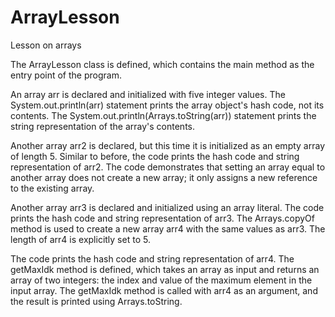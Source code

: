 # ArrayLesson
Lesson on arrays

The ArrayLesson class is defined, which contains the main method as the entry point of the program.

An array arr is declared and initialized with five integer values.
The System.out.println(arr) statement prints the array object's hash code, not its contents.
The System.out.println(Arrays.toString(arr)) statement prints the string representation of the array's contents.

Another array arr2 is declared, but this time it is initialized as an empty array of length 5.
Similar to before, the code prints the hash code and string representation of arr2.
The code demonstrates that setting an array equal to another array does not create a new array; it only assigns a new reference to the existing array.

Another array arr3 is declared and initialized using an array literal.
The code prints the hash code and string representation of arr3.
The Arrays.copyOf method is used to create a new array arr4 with the same values as arr3. The length of arr4 is explicitly set to 5.

The code prints the hash code and string representation of arr4.
The getMaxIdk method is defined, which takes an array as input and returns an array of two integers: the index and value of the maximum element in the input array.
The getMaxIdk method is called with arr4 as an argument, and the result is printed using Arrays.toString.
